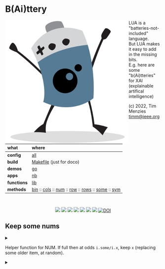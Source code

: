 # B(Ai)ttery

<img align=left width=400 src="bat2.png">

LUA is a "batteries-not-included" language.   
But LUA makes it easy to add in the  missing bits.   
E.g. here are some "b(Ai)tteries" for XAI (explainable artifical intelligence)

(c) 2022, Tim Menzies <timm@ieee.org>

|what          | where |
|:-------------|:------|
|**config**    | [all](all.md)   |
|**build**     | [Makefile](https://github.com/timm/shortr/blob/master/etc/src/Makefile) (just for doco)  | 
|**demos**     | [go](go.md)  |
|**apps**      | [nb](nb.md)  |
|**functions** | [lib](lib.md) |  
|**methods**   | [bin](bin.md) :: [cols](cols.md) :: [num](num.md) :: [row](row.md) :: [rows](rows.md) :: [some](some.md) :: [sym](sym.md) |

<br clear=all>
<p align=center>
<a href=".."><img src="https://img.shields.io/badge/Language--lua-%232C2D72.svg?logo=lua&logoColor=white"></a>
<a href=".."><img src="https://img.shields.io/badge/Linux-FCC624?logo=linux&logoColor=black"></a>
<a href=".."><img src="https://img.shields.io/badge/mac%20os-000000?logo=apple&logoColor=white"></a>
<a href=".."><img src="https://img.shields.io/badge/VIM-%2311AB00.svg?logo=vim&logoColor=white"></a>
<a href=".."><img src="https://img.shields.io/badge/checked--by-syntastic-yellow"></a>
<a href="https://github.com/timm/shortr/actions/workflows/tests.yml"><img src="https://github.com/timm/shortr/actions/workflows/tests.yml/badge.svg"></a>
<a href="https://opensource.org/licenses/BSD-2-Clause"><img  src="https://img.shields.io/badge/License-BSD%202--Clause-orange.svg"></a>
<a href="https://zenodo.org/badge/latestdoi/206205826"> <img  src="https://zenodo.org/badge/206205826.svg" alt="DOI"></a> 
</p>


## Keep some nums


<details><summary></summary>

```lua
local all=require"all"
local obj,push,R,sort,the= all.obj, all.push, all.R, all.sort, all.the

--> SOME(max:?int) :SOME -> collect, at most, `max` numbers.
local SOME = obj("SOME", function(i,max) 
  i.kept, i.ok, i.max, i.n = {}, true, max, 0  end)

--> add(i:SOME: x:num)-> `n` times,update `i`.
```

</details>


Helper function for NUM. If full then at odds `i.some/i.x`, keep `x`
(replacing some older item, at random).


<details><summary></summary>

```lua
function SOME.add(i,x)
  if x ~= "?" then 
    i.n = i.n + 1
    if #i.kept < i.max     then i.ok=false; push(i.kept,x) 
    elseif R() < i.max/i.n then i.ok=false; i.kept[R(#i.kept)]=x end end end 

--> has(i:SOME):tab -> Ensure contents are sorted. Return those contents.
function SOME.has(i)
  i.kept = i.ok and i.kept or sort(i.kept); i.ok=true; return i.kept ; end

return SOME
```

</details>


